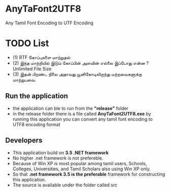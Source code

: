 # AnyTaFont2UTF8
Any Tamil Font Encoding to UTF Encoding

# TODO List

- (1) RTF கோப்புகளை மாற்றுதல் 
- (2) இந்த மாற்றியில்  இடும் கோப்பின் அளவின் எல்லை இப்போது என்ன ? Unlimited File Size
- (3) இதன் பிறண்ட  நிலை அதாவது யூனிகோடிலிருந்து மற்றவைகளுக்கு மாற்றுபவை. 


## Run the application

- the application can ble to run from the **"release"** folder
- in the release folder there is a file called **AnyTaFont2UTF8.exe** by running this application you can convert any tamil font encoding to UTF8 encoding format

## Developers
- This application build on **3.5 .NET framework**
- No higher .net framework is not prefereble. 
- Because of Win XP is most popular among tamil users, Schools, Colleges, Universities, and Tamil Scholars also using Win XP only. 
- So that **.net framework 3.5 is the preferable** framework for constructing this application.
- The source is available under the folder called src